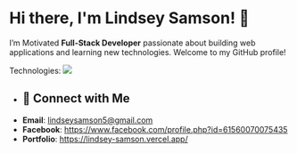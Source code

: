 # Hi there, I'm Lindsey Samson! 👋
I’m Motivated **Full-Stack Developer** passionate about building web applications and learning new technologies. Welcome to my GitHub profile!

Technologies:
<img  src="https://clipground.com/images/html5-logo-2.png">

- ## 🤝 Connect with Me
- **Email**: lindseysamson5@gmail.com
- **Facebook**: https://www.facebook.com/profile.php?id=61560070075435
- **Portfolio**: https://lindsey-samson.vercel.app/
